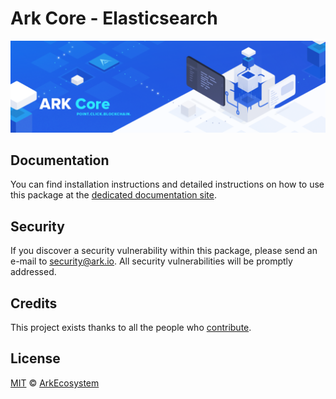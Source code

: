 # Ark Core - Elasticsearch

<p align="center">
    <img src="https://raw.githubusercontent.com/ArkEcosystem/core/master/banner.png?sanitize=true" />
</p>

## Documentation

You can find installation instructions and detailed instructions on how to use this package at the [dedicated documentation site](https://docs.ark.io/guidebook/core/plugins/core-elasticsearch.html).

## Security

If you discover a security vulnerability within this package, please send an e-mail to security@ark.io. All security vulnerabilities will be promptly addressed.

## Credits

This project exists thanks to all the people who [contribute](../../../../contributors).

## License

[MIT](LICENSE) © [ArkEcosystem](https://ark.io)
